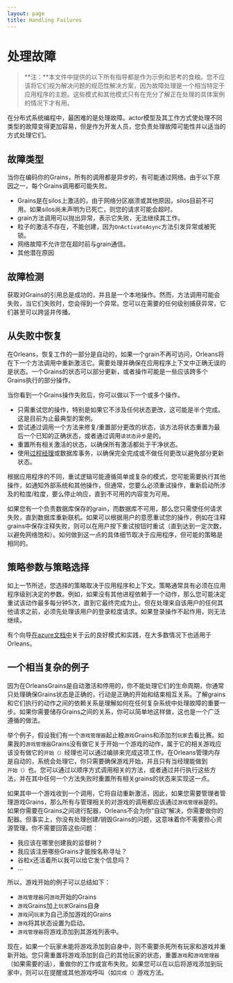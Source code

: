 ```yaml
---
layout: page
title: Handling Failures
---
```


# 处理故障

> **注：**本文件中提供的以下所有指导都是作为示例和思考的食粮。您不应该将它们视为解决问题的规范性解决方案，因为故障处理是一个相当特定于应用程序的主题。这些模式和其他模式只有在充分了解正在处理的具体案例的情况下才有用。

在分布式系统编程中，最困难的是处理故障。actor模型及其工作方式使处理不同类型的故障变得更加容易，但是作为开发人员，您负责处理故障可能性并以适当的方式处理它们。

## 故障类型

当你在编码你的Grains，所有的调用都是异步的，有可能通过网络。由于以下原因之一，每个Grains调用都可能失败。

-   Grains是在silos上激活的，由于网络分区崩溃或其他原因，silos目前不可用。如果silos尚未声明为已死亡，则您的请求可能会超时。
-   grain方法调用可以抛出异常，表示它失败，无法继续其工作。
-   粒子的激活不存在，不能创建，因为`OnActivateAsync`方法引发异常或被死锁。
-   网络故障不允许您在超时前与grain通信。
-   其他潜在原因

## 故障检测

获取对Grains的引用总是成功的，并且是一个本地操作。然而，方法调用可能会失败，当它们失败时，您会得到一个异常。您可以在需要的任何级别捕获异常，它们甚至可以跨竖井传播。

## 从失败中恢复

在Orleans，恢复工作的一部分是自动的，如果一个grain不再可访问，Orleans将在下一个方法调用中重新激活它。需要处理并确保在应用程序上下文中正确无误的是状态。一个Grains的状态可以部分更新，或者操作可能是一些应该跨多个Grains执行的部分操作。

当你看到一个Grains操作失败后，你可以做以下一个或多个操作。

-   只需重试您的操作，特别是如果它不涉及任何状态更改，这可能是半个完成。这是目前为止最典型的案例。
-   尝试通过调用一个方法来修复/重置部分更改的状态，该方法将状态重置为最后一个已知的正确状态，或者通过调用`读状态异步`是的。
-   重置所有相关激活的状态，以确保所有激活都处于干净状态。
-   使用[过程经理](https://msdn.microsoft.com/en-us/library/jj591569.aspx)或数据库事务，以确保完全完成或不做任何更改以避免部分更新状态。

根据应用程序的不同，重试逻辑可能遵循简单或复杂的模式，您可能需要执行其他操作，如通知外部系统和其他操作，但通常，您要么必须重试操作，重新启动所涉及的粒度/粒度，要么停止响应，直到不可用的内容变为可用。

如果您有一个负责数据库保存的grain，而数据库不可用，那么您只需使任何请求失败，直到数据库重新联机。如果可以根据用户的意愿重试您的操作，例如在注释grains中保存注释失败，则可以在用户按下重试按钮时重试（直到达到一定次数，以避免网络饱和）。如何做到这一点的具体细节取决于应用程序，但可能的策略是相同的。

## 策略参数与策略选择

如上一节所述，您选择的策略取决于应用程序和上下文。策略通常具有必须在应用程序级别决定的参数。例如，如果没有其他进程依赖于一个动作，那么您可能决定重试该动作最多每分钟5次，直到它最终完成为止。但在处理来自该用户的任何其他请求之前，必须先处理该用户的登录粒度请求。如果登录操作不起作用，则无法继续。

有个向导[在azure文档中](https://docs.microsoft.com/en-us/azure/architecture/patterns/)关于云的良好模式和实践，在大多数情况下也适用于Orleans。

## 一个相当复杂的例子

因为在OrleansGrains是自动激活和停用的，你不能处理它们的生命周期，你通常只处理确保Grains状态是正确的，行动是正确的开始和结束相互关系。了解grains和它们执行的动作之间的依赖关系是理解如何在任何复杂系统中处理故障的重要一步。如果你需要储存Grains之间的关系，你可以简单地这样做，这也是一个广泛遵循的做法。

举个例子，假设我们有一个`游戏管理器`起止粮`游戏`Grains和添加剂`玩家`去看比赛。如果我的`游戏管理器`Grains没有做它关于开始一个游戏的动作，属于它的相关游戏应该没有做它的`开始（）`经理也可以通过编排来完成这项工作。在Orleans管理内存是自动的，系统会处理它，你只需要确保游戏开始，并且只有当经理能做到`开始（）`也。您可以通过以顺序方式调用相关的方法，或者通过并行执行这些方法，并在其中任何一个方法失败时重置所有相关grains的状态来实现这一点。

如果其中一个游戏收到一个调用，它将自动重新激活，因此，如果您需要管理者管理游戏Grains，那么所有与管理相关的对游戏的调用都应该通过`游戏管理器`是的。如果你需要在Grains之间进行配器，Orleans不会为你“自动”解决，你需要做你的配器。但事实上，你没有处理创建/销毁Grains的问题，这意味着你不需要担心资源管理。你不需要回答这些问题：

-   我应该在哪里创建我的监督树？
-   我应该注册哪些Grains才能按名称寻址？
-   谷粒x还活着所以我可以给它发个信息吗？
-   …

所以，游戏开始的例子可以总结如下：

-   `游戏管理器`问`游戏`开始的Grains
-   `游戏`Grains加上`玩家`Grains自身
-   `游戏`问`玩家`为自己添加游戏的Grains
-   `游戏`将其状态设置为启动。
-   `游戏管理器`将游戏添加到其游戏列表中。

现在，如果一个玩家未能将游戏添加到自身中，则不需要杀死所有玩家和游戏并重新开始。您只需重置将游戏添加到自己的其他玩家的状态，重置`游戏`和`游戏管理器`（如果需要的话），重做你的工作或宣布失败。如果您可以在以后将游戏添加到玩家中，则可以在提醒或其他游戏呼叫（如`完成（）`游戏方法。
